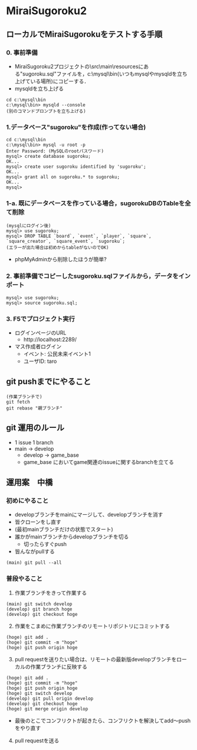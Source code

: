 # MiraiSugoroku2

## ローカルでMiraiSugorokuをテストする手順

### 0. 事前準備
- MiraiSugoroku2プロジェクトの\src\main\resourcesにある"sugoroku.sql"ファイルを，c:\mysql\bin(いつもmysqlやmysqldを立ち上げている場所)にコピーする．
- mysqldを立ち上げる
```
cd c:\mysql\bin
c:\mysql\bin> mysqld --console
(別のコマンドプロンプトを立ち上げる)
```

### 1.データベース"sugoroku"を作成(作ってない場合)
```
cd c:\mysql\bin
c:\mysql\bin> mysql -u root -p
Enter Password: (MySQLのrootパスワード)
mysql> create database sugoroku;
OK...
mysql> create user sugoroku identified by 'sugoroku';
OK...
mysql> grant all on sugoroku.* to sugoroku;    
OK...
mysql> 
```
### 1-a. 既にデータベースを作っている場合，sugorokuDBのTableを全て削除
```
(mysqlにログイン後)
mysql> use sugoroku;
mysql> DROP TABLE `board`, `event`, `player`, `square`, `square_creator`, `square_event`, `sugoroku`;
(エラーが出た場合は初めからtableがないのでOK)
```
- phpMyAdminから削除したほうが簡単?

### 2. 事前準備でコピーしたsugoroku.sqlファイルから，データをインポート
```
mysql> use sugoroku;
mysql> source sugoroku.sql;
```

### 3. F5でプロジェクト実行
- ログインページのURL
  - http://localhost:2289/
- マス作成者ログイン
  - イベント: 公民未来イベント1
  - ユーザID: taro


## git pushまでにやること
```
(作業ブランチで)
git fetch
git rebase "親ブランチ"
```


## git 運用のルール
- 1 issue 1 branch
- main → develop
  - develop → game_base
  - game_base においてgame関連のissueに関するbranchを立てる


## 運用案　中橋
### 初めにやること
- developブランチをmainにマージして、developブランチを消す
- 皆クローンをし直す
- (最初mainブランチだけの状態でスタート)
- 誰かがmainブランチからdevelopブランチを切る
  - 切ったらすぐpush
- 皆んながpullする
```
(main) git pull --all
```

### 普段やること
1. 作業ブランチをきって作業する
```
(main) git switch develop
(develop) git branch hoge
(develop) git checkout hoge
```
2. 作業をこまめに作業ブランチのリモートリポジトリにコミットする
```
(hoge) git add .
(hoge) git commit -m "hoge"
(hoge) git push origin hoge
```
3. pull requestを送りたい場合は、リモートの最新版developブランチをローカルの作業ブランチに反映する
```
(hoge) git add .
(hoge) git commit -m "hoge"
(hoge) git push origin hoge
(hoge) git switch develop
(develop) git pull origin develop
(develop) git checkout hoge
(hoge) git merge origin develop
```
- 最後のとこでコンフリクトが起きたら、コンフリクトを解決してadd〜pushをやり直す

4. pull requestを送る

